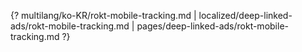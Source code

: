 {? multilang/ko-KR/rokt-mobile-tracking.md | localized/deep-linked-ads/rokt-mobile-tracking.md | pages/deep-linked-ads/rokt-mobile-tracking.md ?}
